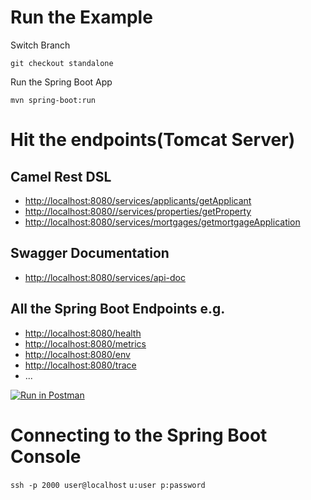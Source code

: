 # Run the Example

Switch Branch

`git checkout standalone`

Run the Spring Boot App

`mvn spring-boot:run`

# Hit the endpoints(Tomcat Server)

## Camel Rest DSL

- [http://localhost:8080/services/applicants/getApplicant](http://localhost:8080/services/applicants/getApplicant)
- [http://localhost:8080//services/properties/getProperty](http://localhost:8080//services/properties/getProperty)
- [http://localhost:8080/services/mortgages/getmortgageApplication](http://localhost:8080/services/mortgages/getmortgageApplication)

## Swagger Documentation

- [http://localhost:8080/services/api-doc](http://localhost:8080/services/api-doc)

## All the Spring Boot Endpoints e.g.

- [http://localhost:8080/health](http://localhost:8080/health)
- [http://localhost:8080/metrics](http://localhost:8080/metrics)
- [http://localhost:8080/env](http://localhost:8080/env)
- [http://localhost:8080/trace](http://localhost:8080/trace)
- ...

[![Run in Postman](https://run.pstmn.io/button.svg)](https://app.getpostman.com/run-collection/d9c404348d394ae78fcf)

# Connecting to the Spring Boot Console

`ssh -p 2000 user@localhost` `u:user p:password`
